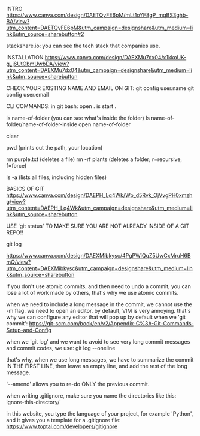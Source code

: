 INTRO
https://www.canva.com/design/DAETQyFE6pM/mLt1oYF8gP_mqBS3ghb-BA/view?utm_content=DAETQyFE6pM&utm_campaign=designshare&utm_medium=link&utm_source=sharebutton#2

stackshare.io: you can see the tech stack that companies use.

INSTALLATION
https://www.canva.com/design/DAEXMu7dx04/x1kkoUK-g_j6UtObmUwbDA/view?utm_content=DAEXMu7dx04&utm_campaign=designshare&utm_medium=link&utm_source=sharebutton

CHECK YOUR EXISTING NAME AND EMAIL ON GIT:
git config user.name
git config user.email

CLI COMMANDS:
in git bash: open . is start .

ls name-of-folder (you can see what's inside the folder)
ls name-of-folder/name-of-folder-inside
open name-of-folder

clear

pwd (prints out the path, your location)

rm purple.txt (deletes a file)
rm -rf plants (deletes a folder; r=recursive, f=force)

ls -a (lists all files, including hidden files)

BASICS OF GIT
https://www.canva.com/design/DAEPH_Lq4Wk/Wp_d5Rvk_OjVvgPH0xmzhg/view?utm_content=DAEPH_Lq4Wk&utm_campaign=designshare&utm_medium=link&utm_source=sharebutton

USE 'git status' TO MAKE SURE YOU ARE NOT ALREADY INSIDE OF A GIT REPO!!

git log

https://www.canva.com/design/DAEXMibkysc/4PgPWiQqZ5UwCxMruH6BmQ/view?utm_content=DAEXMibkysc&utm_campaign=designshare&utm_medium=link&utm_source=sharebutton

if you don't use atomic commits, and then need to undo a commit, you can lose a lot of work made by others, that's why we use atomic commits.

when we need to include a long message in the commit, we cannot use the -m flag. we need to open an editor. by default, VIM is very annoying. that's why we can configure any editor that will pop up by default when we 'git commit':
https://git-scm.com/book/en/v2/Appendix-C%3A-Git-Commands-Setup-and-Config

when we 'git log' and we want to avoid to see very long commit messages and commit codes, we use:
git log --oneline

that's why, when we use long messages, we have to summarize the commit IN THE FIRST LINE, then leave an empty line, and add the rest of the long message.

'--amend' allows you to re-do ONLY the previous commit.

when writing .gitignore, make sure you name the directories like this: ignore-this-directory/

in this website, you type the language of your project, for example 'Python', and it gives you a template for a .gitignore file:
https://www.toptal.com/developers/gitignore
